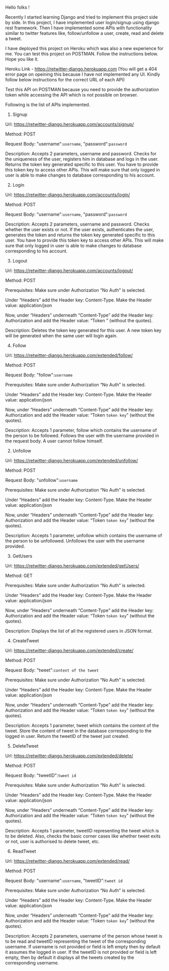 Hello folks !

Recently I started learning Django and tried to implement this project side by side. In this project, I have implemented user login/signup using django rest framework. Then I have implemented some APIs with functionality similar to twitter features like, follow/unfollow a user, create, read and delete a tweet.

I have deployed this project on Heroku which was also a new experience for me. You can test this project on POSTMAN. Follow the instructions below. Hope you like it.

Heroku Link - https://retwitter-django.herokuapp.com (You will get a 404 error page on opeining this because I have not implemented any UI. Kindly follow below instructions for the correct URL of each API)

Test this API on POSTMAN because you need to provide the authorization token while accessing the API which is not possible on browser.

Following is the list of APIs implemented.

1. Signup

Url: https://retwitter-django.herokuapp.com/accounts/signup/

Method: POST

Request Body: "username":`username`, "password":`password`

Description: Accepts 2 parameters, username and password. 
Checks for the uniqueness of the user, registers him in database and logs in the user. Returns the token key generated specific to this user. You have to provide this token key to access other APIs. This will make sure that only logged in user is able to make changes to database corresponding to his account.

2. Login

Url: https://retwitter-django.herokuapp.com/accounts/login/

Method: POST

Request Body: "username":`username`, "password":`password`

Description: Accepts 2 parameters, username and password. Checks whether the user exists or not.
If the user exists, authenticates the user, generates the token and returns the token key generated specific to this user. You have to provide this token key to access other APIs. This will make sure that only logged in user is able to make changes to database corresponding to his account.

3. Logout

Url: https://retwitter-django.herokuapp.com/accounts/logout/

Method: POST

Prerequisites: Make sure under Authorization “No Auth” is selected.

Under “Headers” add the Header key: Content-Type. Make the Header value: application/json

Now, under “Headers” underneath “Content-Type” add the Header key: Authorization and add the Header value: “Token <token key>” (without the quotes).

Description: Deletes the token key generated for this user. A new token key will be generated when the same user will login again.


4. Follow

Url: https://retwitter-django.herokuapp.com/extended/follow/

Method: POST

Request Body: "follow":`username`

Prerequisites: Make sure under Authorization “No Auth” is selected.

Under “Headers” add the Header key: Content-Type. Make the Header value: application/json

Now, under “Headers” underneath “Content-Type” add the Header key: Authorization and add the Header value: “Token `token key`” (without the quotes).

Description: Accepts 1 parameter, follow which contains the username of the person to be followed. Follows the user with the username provided in the request body. A user cannot follow himself.

2. Unfollow

Url: https://retwitter-django.herokuapp.com/extended/unfollow/

Method: POST

Request Body: "unfollow":`username`

Prerequisites: Make sure under Authorization “No Auth” is selected.

Under “Headers” add the Header key: Content-Type. Make the Header value: application/json

Now, under “Headers” underneath “Content-Type” add the Header key: Authorization and add the Header value: “Token `token key`” (without the quotes).

Description: Accepts 1 parameter, unfollow which contains the username of the person to be unfollowed. Unfollows the user with the username provided.

3. GetUsers

Url: https://retwitter-django.herokuapp.com/extended/getUsers/

Method: GET

Prerequisites: Make sure under Authorization “No Auth” is selected.

Under “Headers” add the Header key: Content-Type. Make the Header value: application/json

Now, under “Headers” underneath “Content-Type” add the Header key: Authorization and add the Header value: “Token `token key`” (without the quotes).

Description: Displays the list of all the registered users in JSON format.

4. CreateTweet

Url: https://retwitter-django.herokuapp.com/extended/create/

Method: POST

Request Body: "tweet":`content of the tweet`

Prerequisites: Make sure under Authorization “No Auth” is selected.

Under “Headers” add the Header key: Content-Type. Make the Header value: application/json

Now, under “Headers” underneath “Content-Type” add the Header key: Authorization and add the Header value: “Token `token key`” (without the quotes).

Description: Accepts 1 parameter, tweet which contains the content of the tweet. Store the content of tweet in the database corresponding to the logged in user. Return the tweetID of the tweet just created.

5. DeleteTweet

Url: https://retwitter-django.herokuapp.com/extended/delete/

Method: POST

Request Body: "tweetID":`tweet id`

Prerequisites: Make sure under Authorization “No Auth” is selected.

Under “Headers” add the Header key: Content-Type. Make the Header value: application/json

Now, under “Headers” underneath “Content-Type” add the Header key: Authorization and add the Header value: “Token `token key`” (without the quotes).

Description: Accepts 1 parameter, tweetID representing the tweet which is to be deleted. Also, checks the basic corner cases like whether tweet exits or not, user is authorised to delete tweet, etc.

6. ReadTweet

Url: https://retwitter-django.herokuapp.com/extended/read/

Method: POST

Request Body: "username":`username`, "tweetID":`tweet id`

Prerequisites: Make sure under Authorization “No Auth” is selected.

Under “Headers” add the Header key: Content-Type. Make the Header value: application/json

Now, under “Headers” underneath “Content-Type” add the Header key: Authorization and add the Header value: “Token `token key`” (without the quotes).

Description: Accepts 2 parameters, username of the person whose tweet is to be read and tweetID representing the tweet of the corresponding username. If username is not provided or field is left empty then by default it assumes the logged in user. If the tweetID is not provided or field is left empty, then by default it displays all the tweets created by the corresponding username.
